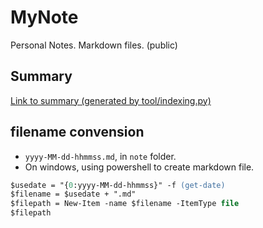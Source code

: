 # MyNote
Personal Notes. Markdown files. (public)

## Summary

[Link to summary (generated by tool/indexing.py)](./output/summary.md)

## filename convension

- `yyyy-MM-dd-hhmmss.md`, in `note` folder.
- On windows, using powershell to create markdown file.
```ps
$usedate = "{0:yyyy-MM-dd-hhmmss}" -f (get-date)
$filename = $usedate + ".md"  
$filepath = New-Item -name $filename -ItemType file
$filepath
```

